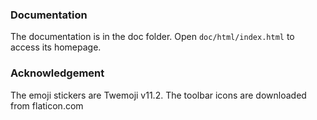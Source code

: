 ### Documentation

The documentation is in the doc folder. Open `doc/html/index.html` to access its homepage.

### Acknowledgement

The emoji stickers are Twemoji v11.2. The toolbar icons are downloaded from flaticon.com